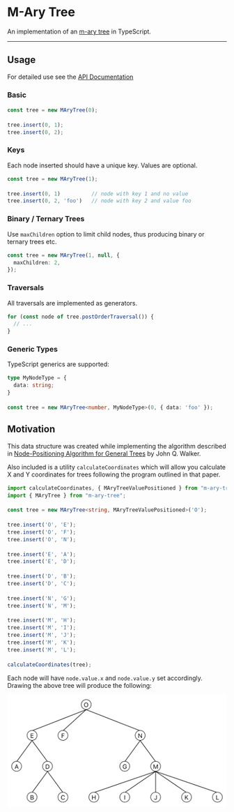 # M-Ary Tree

An implementation of an [m-ary tree](https://en.wikipedia.org/wiki/M-ary_tree) in TypeScript.

---

## Usage

For detailed use see the [API Documentation](./API.md)

### Basic

```typescript
const tree = new MAryTree(0);

tree.insert(0, 1);
tree.insert(0, 2);
```

### Keys

Each node inserted should have a unique key. Values are optional.

```typescript
const tree = new MAryTree(1);

tree.insert(0, 1)          // node with key 1 and no value
tree.insert(0, 2, 'foo')   // node with key 2 and value foo
```

### Binary / Ternary Trees

Use `maxChildren` option to limit child nodes, thus producing binary or ternary trees etc.

```typescript
const tree = new MAryTree(1, null, {
  maxChildren: 2,
});
```

### Traversals

All traversals are implemented as generators.

```typescript
for (const node of tree.postOrderTraversal()) {
  // ...
}
```

### Generic Types

TypeScript generics are supported:

```typescript
type MyNodeType = {
  data: string;
}

const tree = new MAryTree<number, MyNodeType>(0, { data: 'foo' });
```

## Motivation

This data structure was created while implementing the algorithm described in [Node-Positioning Algorithm for General Trees](https://www.cs.unc.edu/techreports/89-034.pdf) by John Q. Walker.

Also included is a utility `calculateCoordinates` which will allow you calculate X and Y coordinates for trees following the program outlined in that paper.

```typescript
import calculateCoordinates, { MAryTreeValuePositioned } from "m-ary-tree/dist/calculateCoordinates";
import { MAryTree } from "m-ary-tree";

const tree = new MAryTree<string, MAryTreeValuePositioned>('O');

tree.insert('O', 'E');
tree.insert('O', 'F');
tree.insert('O', 'N');

tree.insert('E', 'A');
tree.insert('E', 'D');

tree.insert('D', 'B');
tree.insert('D', 'C');

tree.insert('N', 'G');
tree.insert('N', 'M');

tree.insert('M', 'H');
tree.insert('M', 'I');
tree.insert('M', 'J');
tree.insert('M', 'K');
tree.insert('M', 'L');

calculateCoordinates(tree);
```

Each node will have `node.value.x` and `node.value.y` set accordingly. Drawing the above tree will produce the following:

![Walker's Tree](tree.png)
